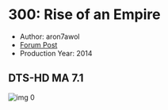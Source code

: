 # 300: Rise of an Empire

* Author: aron7awol
* [Forum Post](https://www.avsforum.com/threads/bass-eq-for-filtered-movies.2995212/post-56898930)
* Production Year: 2014

## DTS-HD MA 7.1

![img 0](https://i.imgur.com/6DAAEYb.jpg)

